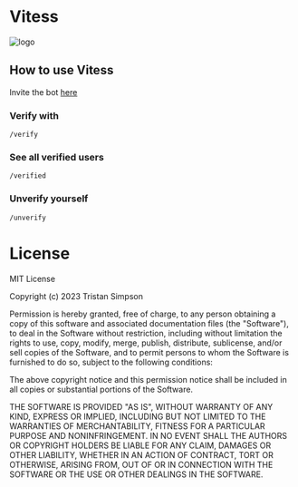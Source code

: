 # Vitess
![logo](https://github.com/realTristan/vitess/assets/75189508/a74d4664-6b6e-4ba3-b922-976427953ec3)

## How to use Vitess
Invite the bot [here](https://discord.com/api/oauth2/authorize?client_id=1165100334084014150&permissions=8&scope=applications.commands%20bot)

### Verify with
`/verify`

### See all verified users
`/verified`

### Unverify yourself
`/unverify`

# License
MIT License

Copyright (c) 2023 Tristan Simpson

Permission is hereby granted, free of charge, to any person obtaining a copy
of this software and associated documentation files (the "Software"), to deal
in the Software without restriction, including without limitation the rights
to use, copy, modify, merge, publish, distribute, sublicense, and/or sell
copies of the Software, and to permit persons to whom the Software is
furnished to do so, subject to the following conditions:

The above copyright notice and this permission notice shall be included in all
copies or substantial portions of the Software.

THE SOFTWARE IS PROVIDED "AS IS", WITHOUT WARRANTY OF ANY KIND, EXPRESS OR
IMPLIED, INCLUDING BUT NOT LIMITED TO THE WARRANTIES OF MERCHANTABILITY,
FITNESS FOR A PARTICULAR PURPOSE AND NONINFRINGEMENT. IN NO EVENT SHALL THE
AUTHORS OR COPYRIGHT HOLDERS BE LIABLE FOR ANY CLAIM, DAMAGES OR OTHER
LIABILITY, WHETHER IN AN ACTION OF CONTRACT, TORT OR OTHERWISE, ARISING FROM,
OUT OF OR IN CONNECTION WITH THE SOFTWARE OR THE USE OR OTHER DEALINGS IN THE
SOFTWARE.
